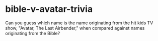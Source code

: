 # bible-v-avatar-trivia

Can you guess which name is the name originating from the hit kids TV show, "Avatar, The Last Airbender," when compared against names originating from the Bible?
